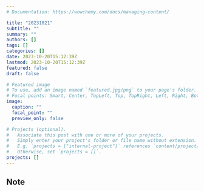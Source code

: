 ```yaml
---
# Documentation: https://wowchemy.com/docs/managing-content/

title: "20231021"
subtitle: ""
summary: ""
authors: []
tags: []
categories: []
date: 2023-10-20T15:12:39Z
lastmod: 2023-10-20T15:12:39Z
featured: false
draft: false

# Featured image
# To use, add an image named `featured.jpg/png` to your page's folder.
# Focal points: Smart, Center, TopLeft, Top, TopRight, Left, Right, BottomLeft, Bottom, BottomRight.
image:
  caption: ""
  focal_point: ""
  preview_only: false

# Projects (optional).
#   Associate this post with one or more of your projects.
#   Simply enter your project's folder or file name without extension.
#   E.g. `projects = ["internal-project"]` references `content/project/deep-learning/index.md`.
#   Otherwise, set `projects = []`.
projects: []
---
```


## Note

